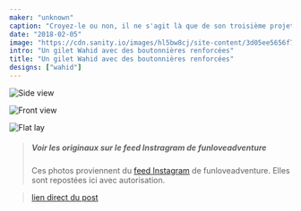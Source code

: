 ```yaml
---
maker: "unknown"
caption: "Croyez-le ou non, il ne s'agit là que de son troisième projet de couture."
date: "2018-02-05"
image: "https://cdn.sanity.io/images/hl5bw8cj/site-content/3d05ee5656f7aac511d95ed567dab54c6545cd88-1080x1080.jpg"
intro: "Un gilet Wahid avec des boutonnières renforcées"
title: "Un gilet Wahid avec des boutonnières renforcées"
designs: ["wahid"]
---
```


![Side view](https://posts.freesewing.org/uploads/bound_wahid_2_8cecc34558.jpg "Side view")

![Front view](https://posts.freesewing.org/uploads/bound_wahid_3_f8978b57b8.jpg "Front view")

![Flat lay](https://posts.freesewing.org/uploads/bound_wahid_4_7ee387162d.jpg "Flat lay")

> ##### Voir les originaux sur le feed Instragram de funloveadventure
> 
> Ces photos proviennent du [feed Instagram](https://www.instagram.com/funloveadventure/) de funloveadventure. Elles sont repostées ici avec autorisation.

> [lien direct du post](https://www.instagram.com/p/BekzdhvhbQO/)

